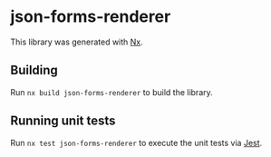 # json-forms-renderer

This library was generated with [Nx](https://nx.dev).

## Building

Run `nx build json-forms-renderer` to build the library.

## Running unit tests

Run `nx test json-forms-renderer` to execute the unit tests via [Jest](https://jestjs.io).

